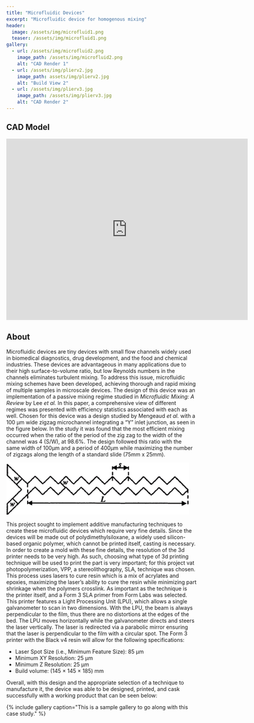 ```yaml
---
title: "Microfluidic Devices"
excerpt: "Microfluidic device for homogenous mixing"
header:
  image: /assets/img/microfluid1.png
  teaser: /assets/img/microfluid1.png
gallery:
  - url: /assets/img/microfluid2.png
    image_path: /assets/img/microfluid2.png
    alt: "CAD Render 1"
  - url: /assets/img/plierv2.jpg
    image_path: assets/img/plierv2.jpg
    alt: "Build View 2"
  - url: /assets/img/plierv3.jpg
    image_path: /assets/img/plierv3.jpg
    alt: "CAD Render 2"
---
```


## CAD Model
<iframe src="https://vanderbilt643.autodesk360.com/shares/public/SH512d4QTec90decfa6ee4b2ab1210fc7ad9?mode=embed" width="640" height="480" allowfullscreen="true" webkitallowfullscreen="true" mozallowfullscreen="true"  frameborder="0"></iframe>

## About

Microfluidic devices are tiny devices with small flow channels widely used in biomedical diagnostics, drug development, and the food and chemical industries. These devices are advantageous in many applications due to their high surface-to-volume ratio, but low Reynolds numbers in the channels eliminates turbulent mixing. To address this issue, microfluidic mixing schemes have been developed, achieving thorough and rapid mixing of multiple samples in microscale devices. The design of this device was an implementation of a passive mixing regime studied in *Microfluidic Mixing: A Review* by Lee *et al.* In this paper, a comprehensive view of different regimes was presented with efficiency statistics associated with each as well. Chosen for this device was a design studied by Mengeaud *et al.* with a 100 μm wide zigzag microchannel integrating a “Y” inlet junction, as seen in the figure below. In the study it was found that the most efficient mixing occurred when the ratio of the period of the zig zag to the width of the channel was 4 (S/W), at 98.6%. The design followed this ratio with the same width of 100μm and a period of 400μm while maximizing the number of zigzags along the length of a standard slide (75mm x 25mm).

![Image](/assets/img/zigzag_diagram.jpg)

This project sought to implement additive manufacturing techniques to create these microfluidic devices which require very fine details. Since the devices will be made out of polydimethylsiloxane, a widely used silicon-based organic polymer, which cannot be printed itself, casting is necessary. In order to create a mold with these fine details, the resolution of the 3d printer needs to be very high. As such, choosing what type of 3d printing technique will be used to print the part is very important; for this project vat photopolymerization, VPP, a stereolithography, SLA, technique was chosen. This process uses lasers to cure resin which is a mix of acrylates and epoxies, maximizing the laser’s ability to cure the resin while minimizing part shrinkage when the polymers crosslink. As important as the technique is the printer itself, and a Form 3 SLA primer from Form Labs was selected. This printer features a Light Processing Unit (LPU), which allows a single galvanometer to scan in two dimensions. With the LPU, the beam is always perpendicular to the film, thus there are no distortions at the edges of the bed. The LPU moves horizontally while the galvanometer directs and steers the laser vertically. The laser is redirected via a parabolic mirror ensuring that the laser is perpendicular to the film with a circular spot. The Form 3 printer with the Black v4 resin will allow for the following specifications:

* Laser Spot Size (i.e., Minimum Feature Size): 85 μm
* Minimum XY Resolution: 25 μm
* Minimum Z Resolution: 25 μm
* Build volume: (145 × 145 × 185) mm

Overall, with this design and the appropriate selection of a technique to manufacture it, the device was able to be designed, printed, and cask successfully with a working product that can be seen below:

{% include gallery caption="This is a sample gallery to go along with this case study." %}
